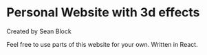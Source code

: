 # Personal Website with 3d effects #

Created by Sean Block

Feel free to use parts of this website for your own.  Written in React. 